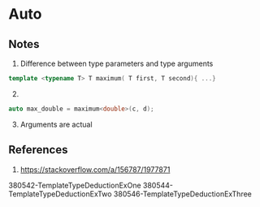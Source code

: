 # Auto

## Notes
1. Difference between type parameters and type arguments
```cpp
template <typename T> T maximum( T first, T second){ ...}
```

2. 
```cpp
auto max_double = maximum<double>(c, d);
```

3. Arguments are actual


## References

1. https://stackoverflow.com/a/156787/1977871


380542-TemplateTypeDeductionExOne
380544-TemplateTypeDeductionExTwo
380546-TemplateTypeDeductionExThree


